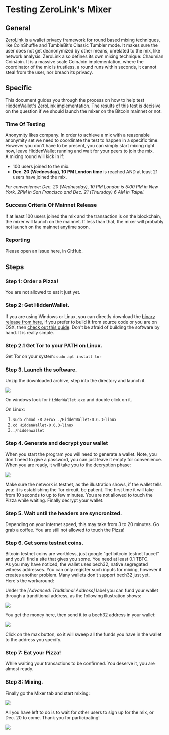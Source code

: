 # Testing ZeroLink's Mixer

## General

[ZeroLink](https://github.com/nopara73/ZeroLink/) is a wallet privacy framework for round based mixing techniques, like CoinShuffle and TumbleBit's Classic Tumbler mode. It makes sure the user does not get deanonymized by other means, unrelated to the mix, like network analysis. ZeroLink also defines its own mixing technique: Chaumian CoinJoin. It is a massive scale CoinJoin implementation, where the coordinator of the mix is trustless, a round runs within seconds, it cannot steal from the user, nor breach its privacy.  

## Specific

This document guides you through the process on how to help test HiddenWallet's ZeroLink implementation. The results of this test is decisive on the question if we should launch the mixer on the Bitcoin mainnet or not.  

### Time Of Testing

Anonymity likes company. In order to achieve a mix with a reasonable anonymity set we need to coordinate the test to happen in a specific time. However you don't have to be present, you can simply start mixing right now, leave HiddenWallet running and wait for your peers to join the mix.  
A mixing round will kick in if:
- 100 users joined to the mix.  
- **Dec. 20 (Wednesday), 10 PM London time** is reached AND at least 21 users have joined the mix.  

*For convenience: Dec. 20 (Wednesday), 10 PM London is 5:00 PM in New York, 2PM in San Francisco and Dec. 21 (Thursday) 6 AM in Taipei.*

### Success Criteria Of Mainnet Release

If at least 100 users joined the mix and the transaction is on the blockchain, the mixer will launch on the mainnet.
If less than that, the mixer will probably not launch on the mainnet anytime soon.

### Reporting

Please open an issue here, in GitHub.

## Steps

### Step 1: Order a Pizza!

You are not allowed to eat it just yet.

### Step 2: Get HiddenWallet.

If you are using Windows or Linux, you can directly download the [binary release from here](https://github.com/nopara73/HiddenWallet/releases), if you prefer to build it from source code or you are on OSX, then [check out this guide](https://github.com/nopara73/HiddenWallet/blob/master/README.md#building-from-source-code). Don't be afraid of building the software by hand. It is really simple.  

### Step 2.1 Get Tor to your PATH on Linux.

Get Tor on your system: `sudo apt install tor`

### Step 3. Launch the software.  

Unzip the downloaded archive, step into the directory and launch it.  

![](https://i.imgur.com/aYd7xZc.png)

On windows look for `HiddenWallet.exe` and double click on it.  

On Linux:

1. `sudo chmod -R a+rwx ./HiddenWallet-0.6.3-linux`
2. `cd HiddenWallet-0.6.3-linux`
3. `./hiddenwallet`

### Step 4. Generate and decrypt your wallet

When you start the program you will need to generate a wallet. Note, you don't need to give a password, you can just leave it empty for convenience. When you are ready, it will take you to the decryption phase:  

![](https://i.imgur.com/ALNZLPX.png)

Make sure the network is testnet, as the illustration shows, if the wallet tells you: it is establishing the Tor circuit, be patient. The first time it will take from 10 seconds to up to few minutes. You are not allowed to touch the Pizza while waiting.
Finally decrypt your wallet.

### Step 5. Wait until the headers are syncronized.  

Depending on your internet speed, this may take from 3 to 20 minutes. Go grab a coffee. You are still not allowed to touch the Pizza!

### Step 6. Get some testnet coins.

Bitcoin testnet coins are worthless, just google "get bitcoin testnet faucet" and you'll find a site that gives you some. You need at least 0.1 TBTC.  
As you may have noticed, the wallet uses bech32, native segregated witness addresses. You can only register such inputs for mixing, however it creates another problem. Many wallets don't support bech32 just yet. Here's the workaround:  

Under the *[Advanced: Traditional Address]* label you can fund your wallet through a tranditional address, as the following illustration shows:

![](https://i.imgur.com/xAfySIq.png)

You get the money here, then send it to a bech32 address in your wallet:  

![](https://i.imgur.com/UcWQCJh.png)  

Click on the max button, so it will sweep all the funds you have in the wallet to the address you specify.  

### Step 7: Eat your Pizza!

While waiting your transactions to be confirmed. You deserve it, you are almost ready.

### Step 8: Mixing.

Finally go the Mixer tab and start mixing:

![](https://i.imgur.com/X4Ut0U7.png)

All you have left to do is to wait for other users to sign up for the mix, or Dec. 20 to come. Thank you for participating!

![](https://i.imgur.com/OFeShT6.png)
